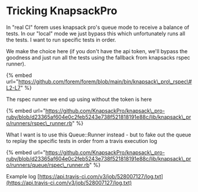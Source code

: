# Tricking KnapsackPro

In "real CI" forem uses knapsack pro's queue mode to receive a balance of tests. In our "local" mode we just bypass this which unfortunately runs all the tests. I want to run specific tests in order.



We make the choice here \(if you don't have the api token, we'll bypass the goodness and just run all the tests using the fallback from knapsacks rspec runner\).

{% embed url="https://github.com/forem/forem/blob/main/bin/knapsack\_pro\_rspec\#L2-L7" %}

The rspec runner we end up using without the token is here

{% embed url="https://github.com/KnapsackPro/knapsack\_pro-ruby/blob/d23365af604e0c2feb5243e738f521818191e88c/lib/knapsack\_pro/runners/rspec\_runner.rb" %}

What I want is to use this Queue::Runner instead - but to fake out the queue to replay the specific tests in order from a travis execution log

{% embed url="https://github.com/KnapsackPro/knapsack\_pro-ruby/blob/d23365af604e0c2feb5243e738f521818191e88c/lib/knapsack\_pro/runners/queue/rspec\_runner.rb" %}

Example log [https://api.travis-ci.com/v3/job/528007127/log.txt](https://api.travis-ci.com/v3/job/528007127/log.txt)



